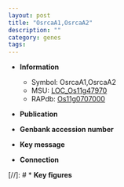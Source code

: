 ```yaml
---
layout: post
title: "OsrcaA1,OsrcaA2"
description: ""
category: genes
tags: 
---
```


* **Information**  
    + Symbol: OsrcaA1,OsrcaA2  
    + MSU: [LOC_Os11g47970](http://rice.uga.edu/cgi-bin/ORF_infopage.cgi?orf=LOC_Os11g47970)  
    + RAPdb: [Os11g0707000](http://rapdb.dna.affrc.go.jp/viewer/gbrowse_details/irgsp1?name=Os11g0707000)  

* **Publication**  

* **Genbank accession number**  

* **Key message**  

* **Connection**  

[//]: # * **Key figures**  


